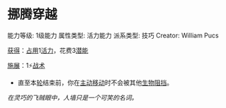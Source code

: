 # 挪腾穿越

能力等级: 1级能力
属性类型: 活力能力
派系类型: 技巧
Creator: William Pucs

<aside>

[获得](https://www.notion.so/1b3d619a067b8027ba38e2c1caf9d84b?pvs=21)：[占用](https://www.notion.so/1b3d619a067b8028a794de6ceed96ec0?pvs=21)1[活力](https://www.notion.so/1b3d619a067b805391c0d92f6a9c2e06?pvs=21)，花费3[潜能](https://www.notion.so/1b3d619a067b80c2bdb4c721adc30021?pvs=21)

</aside>

<aside>

[施展](https://www.notion.so/1b3d619a067b80f38dccf027f026b32f?pvs=21)：1⚡️[战术](https://www.notion.so/1b3d619a067b8051b6eaffd160aee01c?pvs=21)

- 直至本[轮](https://www.notion.so/1b3d619a067b80aeb62df5a99bfb8a82?pvs=21)结束前，你在[主动移动](https://www.notion.so/1b3d619a067b80b1a07ac8b1451a4e9b?pvs=21)时不会被其他[生物](https://www.notion.so/1b3d619a067b80d0bbe1d113bf20ff1f?pvs=21)[阻挡](https://www.notion.so/1b9d619a067b80ac8ac5eb828b33ffaa?pvs=21)。
</aside>

*在灵巧的飞贼眼中，人墙只是一个可笑的名词。*